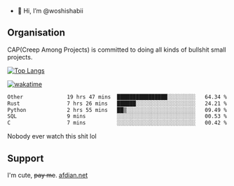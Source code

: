 - 👋 Hi, I’m @woshishabii

## Organisation

CAP(Creep Among Projects) is committed to doing all kinds of bullshit small projects.

[![Top Langs](https://github-readme-stats.vercel.app/api/top-langs/?username=woshishabii&layout=compact)](https://github.com/anuraghazra/github-readme-stats)

[![wakatime](https://wakatime.com/badge/user/34d02784-acc1-4a16-82d7-33fdb53c4ed6.svg)](https://wakatime.com/@34d02784-acc1-4a16-82d7-33fdb53c4ed6)


<!--START_SECTION:waka-->

```txt
Other              19 hrs 47 mins  ████████████████░░░░░░░░░   64.34 %
Rust               7 hrs 26 mins   ██████░░░░░░░░░░░░░░░░░░░   24.21 %
Python             2 hrs 55 mins   ██▒░░░░░░░░░░░░░░░░░░░░░░   09.49 %
SQL                9 mins          ░░░░░░░░░░░░░░░░░░░░░░░░░   00.53 %
C                  7 mins          ░░░░░░░░░░░░░░░░░░░░░░░░░   00.42 %
```

<!--END_SECTION:waka-->

Nobody ever watch this shit lol

## Support
I'm cute, ~~pay me~~.
[afdian.net](https://afdian.com/a/woshishabi)

<!---
woshishabii/woshishabii is a ✨ special ✨ repository because its `README.md` (this file) appears on your GitHub profile.
You can click the Preview link to take a look at your changes.
--->
